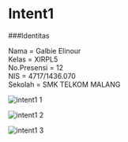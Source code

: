 # Intent1

###Identitas

Nama = Galbie Elinour <br> 
Kelas = XIRPL5 <br>
No.Presensi = 12 <br>
NIS = 4717/1436.070 <br>
Sekolah = SMK TELKOM MALANG <br>

![intent1 1](https://cloud.githubusercontent.com/assets/21336880/19220021/a01485de-8e4d-11e6-9151-aa6ef700f600.jpg)

![intent1 2](https://cloud.githubusercontent.com/assets/21336880/19220023/ac57165e-8e4d-11e6-9e62-1220c8c681a7.jpg)

![intent1 3](https://cloud.githubusercontent.com/assets/21336880/19220027/ca5cd5b2-8e4d-11e6-8411-ac1e3f72fd90.jpg)

